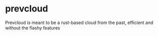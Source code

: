 # prevcloud
Prevcloud is meant to be a rust-based cloud from the past, efficient and without the flashy features
